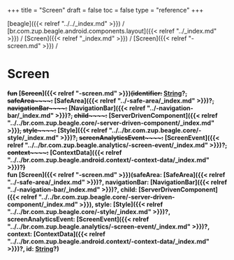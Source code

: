 +++
title = "Screen"
draft = false
toc = false
type = "reference"
+++

[beagle]({{< relref "../../_index.md" >}}) / [br.com.zup.beagle.android.components.layout]({{< relref "../_index.md" >}}) / [Screen]({{< relref "_index.md" >}}) / [Screen]({{< relref "-screen.md" >}}) / 



# Screen  
  
<b><b>~~fun~~ [~~Screen~~]({{< relref "-screen.md" >}})~~(~~~~identifier~~~~:~~ [String](https://kotlinlang.org/api/latest/jvm/stdlib/kotlin/-string/index.html)?~~,~~ ~~safeArea~~~~:~~ [SafeArea]({{< relref "../-safe-area/_index.md" >}})?~~,~~ ~~navigationBar~~~~:~~ [NavigationBar]({{< relref "../-navigation-bar/_index.md" >}})?~~,~~ ~~child~~~~:~~ [ServerDrivenComponent]({{< relref "../../br.com.zup.beagle.core/-server-driven-component/_index.md" >}})~~,~~ ~~style~~~~:~~ [Style]({{< relref "../../br.com.zup.beagle.core/-style/_index.md" >}})?~~,~~ ~~screenAnalyticsEvent~~~~:~~ [ScreenEvent]({{< relref "../../br.com.zup.beagle.analytics/-screen-event/_index.md" >}})?~~,~~ ~~context~~~~:~~ [ContextData]({{< relref "../../br.com.zup.beagle.android.context/-context-data/_index.md" >}})?~~)~~</b></b>  
<b><b>fun [Screen]({{< relref "-screen.md" >}})(safeArea: [SafeArea]({{< relref "../-safe-area/_index.md" >}})?, navigationBar: [NavigationBar]({{< relref "../-navigation-bar/_index.md" >}})?, child: [ServerDrivenComponent]({{< relref "../../br.com.zup.beagle.core/-server-driven-component/_index.md" >}}), style: [Style]({{< relref "../../br.com.zup.beagle.core/-style/_index.md" >}})?, screenAnalyticsEvent: [ScreenEvent]({{< relref "../../br.com.zup.beagle.analytics/-screen-event/_index.md" >}})?, context: [ContextData]({{< relref "../../br.com.zup.beagle.android.context/-context-data/_index.md" >}})?, id: [String](https://kotlinlang.org/api/latest/jvm/stdlib/kotlin/-string/index.html)?)</b></b>  



